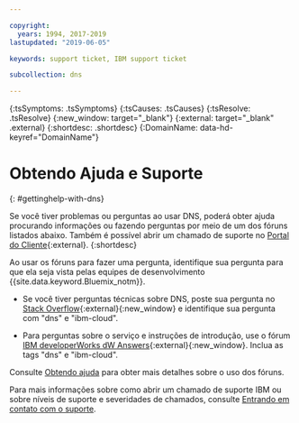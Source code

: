 ```yaml
---

copyright:
  years: 1994, 2017-2019
lastupdated: "2019-06-05"

keywords: support ticket, IBM support ticket

subcollection: dns

---
```


<!-- Common attributes used in the template are defined as follows: -->
{:tsSymptoms: .tsSymptoms} 
{:tsCauses: .tsCauses} 
{:tsResolve: .tsResolve} 
{:new_window: target="_blank"}
{:external: target="_blank" .external}
{:shortdesc: .shortdesc}
{:DomainName: data-hd-keyref="DomainName"}

<!-- # {{site.data.keyword.blockstorageshort}} troubleshooting
{: #ts} -->
<!-- Provide an appropriate ID above -->

<!-- IN PROGRESS - AUDIENCE BLUE, STAGING ONLY -->


<!-- This is the template for troubleshooting topics.  -->

<!-- The short description section should include the service long name and "Bluemix" for search optimization. Example short description: -->

<!-- Add a heading and content for how to get help and support. Use this template for beta and GA services:  -->
# Obtendo Ajuda e Suporte 
{: #gettinghelp-with-dns}

Se você tiver problemas ou perguntas ao usar DNS, poderá obter ajuda procurando informações ou fazendo perguntas por meio de um dos fóruns listados abaixo. Também é possível abrir um chamado de suporte no [Portal do Cliente](https://{DomainName}/){:external}.
{:shortdesc}

Ao usar os fóruns para fazer uma pergunta, identifique sua pergunta para que ela seja vista pelas equipes de desenvolvimento
{{site.data.keyword.Bluemix_notm}}.
<!--Insert the appropriate Stack Overflow tag for your service for <block-storage> in URL and text below:  -->
* Se você tiver perguntas técnicas sobre DNS, poste sua pergunta no [Stack Overflow](https://stackoverflow.com/search?q=dns+ibm-cloud){:external}{:new_window} e identifique sua pergunta com "dns" e "ibm-cloud".
<!--Insert the appropriate dW Answers tag for your service for <service_keyword> in URL below:  -->
* Para perguntas sobre o serviço e instruções de introdução, use o fórum [IBM developerWorks dW Answers](https://developer.ibm.com/answers/topics/dns.html?smartspace=ibm-cloud){:external}{:new_window}. Inclua as tags "dns" e "ibm-cloud".

Consulte
[Obtendo
ajuda](/docs/get-support?topic=get-support-getting-customer-support) para obter mais detalhes sobre o uso dos fóruns.

Para mais informações sobre como abrir um chamado de suporte IBM ou sobre níveis de suporte e severidades de chamados, consulte [Entrando em contato com o suporte](/docs/get-support?topic=get-support-getting-customer-support).

